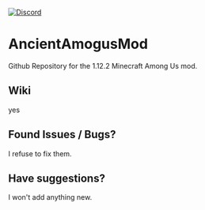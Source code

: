 [![Discord](https://img.shields.io/badge/Discord-7289DA?style=for-the-badge&logo=discord&logoColor=white)](discord.com)
# AncientAmogusMod
Github Repository for the 1.12.2 Minecraft Among Us mod.

## Wiki
yes

## Found Issues / Bugs?
I refuse to fix them.

## Have suggestions?
I won't add anything new.

